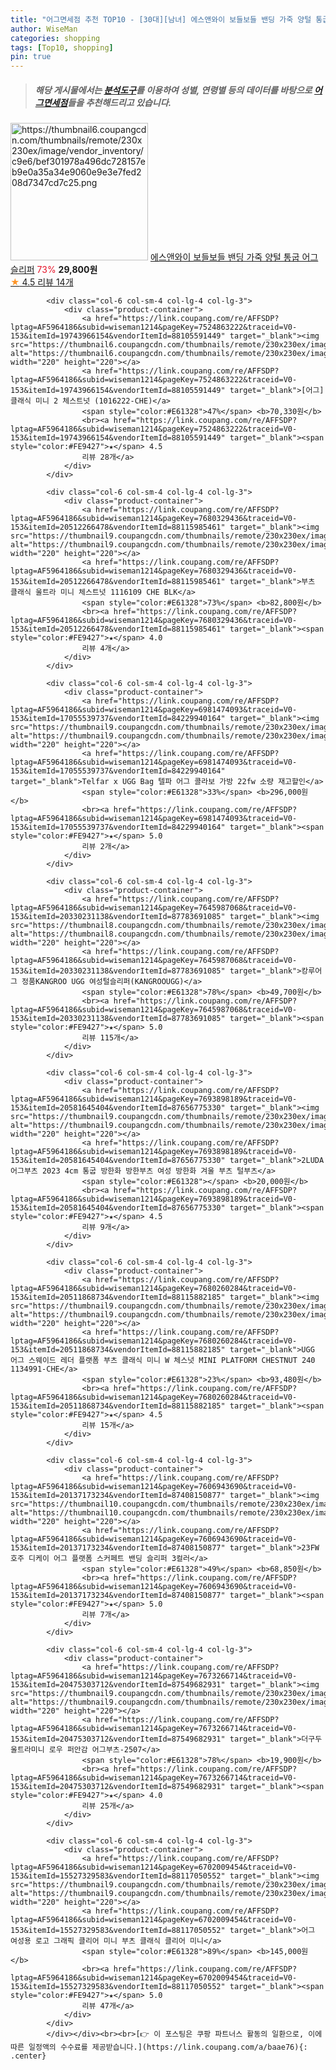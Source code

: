 ```yaml
---
title: "어그면세점 추천 TOP10 - [30대][남녀] 에스앤와이 보들보들 밴딩 가죽 양털 통굽 어그 슬리퍼"
author: WiseMan
categories: shopping
tags: [Top10, shopping]
pin: true
---
```


> ##### 해당 게시물에서는 [**분석도구**](https://itemscout.io/)를 이용하여 **성별**, **연령별** 등의 데이터를 바탕으로 [**어그면세점**](https://link.coupang.com/a/baae76)들을 추천해드리고 있습니다.
<div class="container"><div class="row">
            <div class="col-6 col-sm-4 col-lg-4 col-lg-3">
                <div class="product-container">
                    <a href="https://link.coupang.com/re/AFFSDP?lptag=AF5964186&subid=wiseman1214&pageKey=7709620026&traceid=V0-153&itemId=20662951960&vendorItemId=87735613774" target="_blank"><img src="https://thumbnail6.coupangcdn.com/thumbnails/remote/230x230ex/image/vendor_inventory/c9e6/bef301978a496dc728157eb9e0a35a34e9060e9e3e7fed208d7347cd7c25.png" alt="https://thumbnail6.coupangcdn.com/thumbnails/remote/230x230ex/image/vendor_inventory/c9e6/bef301978a496dc728157eb9e0a35a34e9060e9e3e7fed208d7347cd7c25.png" width="220" height="220"></a>
                    <a href="https://link.coupang.com/re/AFFSDP?lptag=AF5964186&subid=wiseman1214&pageKey=7709620026&traceid=V0-153&itemId=20662951960&vendorItemId=87735613774" target="_blank">에스앤와이 보들보들 밴딩 가죽 양털 통굽 어그 슬리퍼</a>
                    <span style="color:#E61328">73%</span> <b>29,800원</b>
                    <br><a href="https://link.coupang.com/re/AFFSDP?lptag=AF5964186&subid=wiseman1214&pageKey=7709620026&traceid=V0-153&itemId=20662951960&vendorItemId=87735613774" target="_blank"><span style="color:#FE9427">★</span> 4.5
                    리뷰 14개</a>
                </div>
            </div>
            
            <div class="col-6 col-sm-4 col-lg-4 col-lg-3">
                <div class="product-container">
                    <a href="https://link.coupang.com/re/AFFSDP?lptag=AF5964186&subid=wiseman1214&pageKey=7524863222&traceid=V0-153&itemId=19743966154&vendorItemId=88105591449" target="_blank"><img src="https://thumbnail6.coupangcdn.com/thumbnails/remote/230x230ex/image/vendor_inventory/270e/162133c643225a1500164abbe21d4f7734420c4f6de937fd74280aafef78.png" alt="https://thumbnail6.coupangcdn.com/thumbnails/remote/230x230ex/image/vendor_inventory/270e/162133c643225a1500164abbe21d4f7734420c4f6de937fd74280aafef78.png" width="220" height="220"></a>
                    <a href="https://link.coupang.com/re/AFFSDP?lptag=AF5964186&subid=wiseman1214&pageKey=7524863222&traceid=V0-153&itemId=19743966154&vendorItemId=88105591449" target="_blank">[어그] 클래식 미니 2 체스트넛 (1016222-CHE)</a>
                    <span style="color:#E61328">47%</span> <b>70,330원</b>
                    <br><a href="https://link.coupang.com/re/AFFSDP?lptag=AF5964186&subid=wiseman1214&pageKey=7524863222&traceid=V0-153&itemId=19743966154&vendorItemId=88105591449" target="_blank"><span style="color:#FE9427">★</span> 4.5
                    리뷰 28개</a>
                </div>
            </div>
            
            <div class="col-6 col-sm-4 col-lg-4 col-lg-3">
                <div class="product-container">
                    <a href="https://link.coupang.com/re/AFFSDP?lptag=AF5964186&subid=wiseman1214&pageKey=7680329436&traceid=V0-153&itemId=20512266478&vendorItemId=88115985461" target="_blank"><img src="https://thumbnail9.coupangcdn.com/thumbnails/remote/230x230ex/image/vendor_inventory/003e/aa5b328f7a2709960ee0c53706cd5369a3c31ab64af140687be54b9f7761.jpg" alt="https://thumbnail9.coupangcdn.com/thumbnails/remote/230x230ex/image/vendor_inventory/003e/aa5b328f7a2709960ee0c53706cd5369a3c31ab64af140687be54b9f7761.jpg" width="220" height="220"></a>
                    <a href="https://link.coupang.com/re/AFFSDP?lptag=AF5964186&subid=wiseman1214&pageKey=7680329436&traceid=V0-153&itemId=20512266478&vendorItemId=88115985461" target="_blank">부츠 클래식 울트라 미니 체스트넛 1116109 CHE BLK</a>
                    <span style="color:#E61328">73%</span> <b>82,800원</b>
                    <br><a href="https://link.coupang.com/re/AFFSDP?lptag=AF5964186&subid=wiseman1214&pageKey=7680329436&traceid=V0-153&itemId=20512266478&vendorItemId=88115985461" target="_blank"><span style="color:#FE9427">★</span> 4.0
                    리뷰 4개</a>
                </div>
            </div>
            
            <div class="col-6 col-sm-4 col-lg-4 col-lg-3">
                <div class="product-container">
                    <a href="https://link.coupang.com/re/AFFSDP?lptag=AF5964186&subid=wiseman1214&pageKey=6981474093&traceid=V0-153&itemId=17055539737&vendorItemId=84229940164" target="_blank"><img src="https://thumbnail9.coupangcdn.com/thumbnails/remote/230x230ex/image/vendor_inventory/4ab0/2bd69e62f54e6baff5a2c0ec336a1c6e8081bcd21c46a26acc4af59ccadd.PNG" alt="https://thumbnail9.coupangcdn.com/thumbnails/remote/230x230ex/image/vendor_inventory/4ab0/2bd69e62f54e6baff5a2c0ec336a1c6e8081bcd21c46a26acc4af59ccadd.PNG" width="220" height="220"></a>
                    <a href="https://link.coupang.com/re/AFFSDP?lptag=AF5964186&subid=wiseman1214&pageKey=6981474093&traceid=V0-153&itemId=17055539737&vendorItemId=84229940164" target="_blank">Telfar x UGG Bag 텔파 어그 콜라보 가방 22fw 소량 재고할인</a>
                    <span style="color:#E61328">33%</span> <b>296,000원</b>
                    <br><a href="https://link.coupang.com/re/AFFSDP?lptag=AF5964186&subid=wiseman1214&pageKey=6981474093&traceid=V0-153&itemId=17055539737&vendorItemId=84229940164" target="_blank"><span style="color:#FE9427">★</span> 5.0
                    리뷰 2개</a>
                </div>
            </div>
            
            <div class="col-6 col-sm-4 col-lg-4 col-lg-3">
                <div class="product-container">
                    <a href="https://link.coupang.com/re/AFFSDP?lptag=AF5964186&subid=wiseman1214&pageKey=7645987068&traceid=V0-153&itemId=20330231138&vendorItemId=87783691085" target="_blank"><img src="https://thumbnail8.coupangcdn.com/thumbnails/remote/230x230ex/image/vendor_inventory/5313/4ac8bca9bebca93f45ec92971e7b0f9f59a4a308fc2c2c7dbb98a234ac18.jpg" alt="https://thumbnail8.coupangcdn.com/thumbnails/remote/230x230ex/image/vendor_inventory/5313/4ac8bca9bebca93f45ec92971e7b0f9f59a4a308fc2c2c7dbb98a234ac18.jpg" width="220" height="220"></a>
                    <a href="https://link.coupang.com/re/AFFSDP?lptag=AF5964186&subid=wiseman1214&pageKey=7645987068&traceid=V0-153&itemId=20330231138&vendorItemId=87783691085" target="_blank">캉루어그 정품KANGROO UGG 여성털슬리퍼(KANGROOUGG)</a>
                    <span style="color:#E61328">78%</span> <b>49,700원</b>
                    <br><a href="https://link.coupang.com/re/AFFSDP?lptag=AF5964186&subid=wiseman1214&pageKey=7645987068&traceid=V0-153&itemId=20330231138&vendorItemId=87783691085" target="_blank"><span style="color:#FE9427">★</span> 5.0
                    리뷰 115개</a>
                </div>
            </div>
            
            <div class="col-6 col-sm-4 col-lg-4 col-lg-3">
                <div class="product-container">
                    <a href="https://link.coupang.com/re/AFFSDP?lptag=AF5964186&subid=wiseman1214&pageKey=7693898189&traceid=V0-153&itemId=20581645404&vendorItemId=87656775330" target="_blank"><img src="https://thumbnail9.coupangcdn.com/thumbnails/remote/230x230ex/image/vendor_inventory/6e80/5463ff6f928dce409e6178b5ee7d04df30fba99482bc5da47b2ee31892e6.png" alt="https://thumbnail9.coupangcdn.com/thumbnails/remote/230x230ex/image/vendor_inventory/6e80/5463ff6f928dce409e6178b5ee7d04df30fba99482bc5da47b2ee31892e6.png" width="220" height="220"></a>
                    <a href="https://link.coupang.com/re/AFFSDP?lptag=AF5964186&subid=wiseman1214&pageKey=7693898189&traceid=V0-153&itemId=20581645404&vendorItemId=87656775330" target="_blank">2LUDA 어그부츠 2023 4cm 통굽 방한화 방한부츠 여성 방한화 겨울 부츠 털부츠</a>
                    <span style="color:#E61328"></span> <b>20,000원</b>
                    <br><a href="https://link.coupang.com/re/AFFSDP?lptag=AF5964186&subid=wiseman1214&pageKey=7693898189&traceid=V0-153&itemId=20581645404&vendorItemId=87656775330" target="_blank"><span style="color:#FE9427">★</span> 4.5
                    리뷰 9개</a>
                </div>
            </div>
            
            <div class="col-6 col-sm-4 col-lg-4 col-lg-3">
                <div class="product-container">
                    <a href="https://link.coupang.com/re/AFFSDP?lptag=AF5964186&subid=wiseman1214&pageKey=7680260284&traceid=V0-153&itemId=20511868734&vendorItemId=88115882185" target="_blank"><img src="https://thumbnail9.coupangcdn.com/thumbnails/remote/230x230ex/image/vendor_inventory/0d5a/186646844006daf20e3d8e8dc60600df7196db41a3de96b9d60a40370a72.jpg" alt="https://thumbnail9.coupangcdn.com/thumbnails/remote/230x230ex/image/vendor_inventory/0d5a/186646844006daf20e3d8e8dc60600df7196db41a3de96b9d60a40370a72.jpg" width="220" height="220"></a>
                    <a href="https://link.coupang.com/re/AFFSDP?lptag=AF5964186&subid=wiseman1214&pageKey=7680260284&traceid=V0-153&itemId=20511868734&vendorItemId=88115882185" target="_blank">UGG 어그 스웨이드 레더 플랫폼 부츠 클래식 미니 W 체스넛 MINI PLATFORM CHESTNUT 240 1134991-CHE</a>
                    <span style="color:#E61328">23%</span> <b>93,480원</b>
                    <br><a href="https://link.coupang.com/re/AFFSDP?lptag=AF5964186&subid=wiseman1214&pageKey=7680260284&traceid=V0-153&itemId=20511868734&vendorItemId=88115882185" target="_blank"><span style="color:#FE9427">★</span> 4.5
                    리뷰 15개</a>
                </div>
            </div>
            
            <div class="col-6 col-sm-4 col-lg-4 col-lg-3">
                <div class="product-container">
                    <a href="https://link.coupang.com/re/AFFSDP?lptag=AF5964186&subid=wiseman1214&pageKey=7606943690&traceid=V0-153&itemId=20137173234&vendorItemId=87408150877" target="_blank"><img src="https://thumbnail10.coupangcdn.com/thumbnails/remote/230x230ex/image/vendor_inventory/6e13/296974edc7320c49bfd5bdb623e79303e2ef9181c76055fec500177596df.JPG" alt="https://thumbnail10.coupangcdn.com/thumbnails/remote/230x230ex/image/vendor_inventory/6e13/296974edc7320c49bfd5bdb623e79303e2ef9181c76055fec500177596df.JPG" width="220" height="220"></a>
                    <a href="https://link.coupang.com/re/AFFSDP?lptag=AF5964186&subid=wiseman1214&pageKey=7606943690&traceid=V0-153&itemId=20137173234&vendorItemId=87408150877" target="_blank">23FW 호주 디케이 어그 플랫폼 스커페트 밴딩 슬리퍼 3컬러</a>
                    <span style="color:#E61328">49%</span> <b>68,850원</b>
                    <br><a href="https://link.coupang.com/re/AFFSDP?lptag=AF5964186&subid=wiseman1214&pageKey=7606943690&traceid=V0-153&itemId=20137173234&vendorItemId=87408150877" target="_blank"><span style="color:#FE9427">★</span> 5.0
                    리뷰 7개</a>
                </div>
            </div>
            
            <div class="col-6 col-sm-4 col-lg-4 col-lg-3">
                <div class="product-container">
                    <a href="https://link.coupang.com/re/AFFSDP?lptag=AF5964186&subid=wiseman1214&pageKey=7673266714&traceid=V0-153&itemId=20475303712&vendorItemId=87549682931" target="_blank"><img src="https://thumbnail9.coupangcdn.com/thumbnails/remote/230x230ex/image/vendor_inventory/8094/7a8319889c2188f025236178df7dbc56f8aa51358e23f62765f7a7dedf12.JPG" alt="https://thumbnail9.coupangcdn.com/thumbnails/remote/230x230ex/image/vendor_inventory/8094/7a8319889c2188f025236178df7dbc56f8aa51358e23f62765f7a7dedf12.JPG" width="220" height="220"></a>
                    <a href="https://link.coupang.com/re/AFFSDP?lptag=AF5964186&subid=wiseman1214&pageKey=7673266714&traceid=V0-153&itemId=20475303712&vendorItemId=87549682931" target="_blank">더구두 울트라미니 로우 퍼안감 어그부츠-2507</a>
                    <span style="color:#E61328">78%</span> <b>19,900원</b>
                    <br><a href="https://link.coupang.com/re/AFFSDP?lptag=AF5964186&subid=wiseman1214&pageKey=7673266714&traceid=V0-153&itemId=20475303712&vendorItemId=87549682931" target="_blank"><span style="color:#FE9427">★</span> 4.0
                    리뷰 25개</a>
                </div>
            </div>
            
            <div class="col-6 col-sm-4 col-lg-4 col-lg-3">
                <div class="product-container">
                    <a href="https://link.coupang.com/re/AFFSDP?lptag=AF5964186&subid=wiseman1214&pageKey=6702009454&traceid=V0-153&itemId=15527329583&vendorItemId=88117050552" target="_blank"><img src="https://thumbnail9.coupangcdn.com/thumbnails/remote/230x230ex/image/vendor_inventory/415d/a2f4bc3d5dc4cf07d7ee8162c1938ac2d9b1cd0956d589512930b4aabee8.jpg" alt="https://thumbnail9.coupangcdn.com/thumbnails/remote/230x230ex/image/vendor_inventory/415d/a2f4bc3d5dc4cf07d7ee8162c1938ac2d9b1cd0956d589512930b4aabee8.jpg" width="220" height="220"></a>
                    <a href="https://link.coupang.com/re/AFFSDP?lptag=AF5964186&subid=wiseman1214&pageKey=6702009454&traceid=V0-153&itemId=15527329583&vendorItemId=88117050552" target="_blank">어그 여성용 로고 그래픽 클리어 미니 부츠 클래식 클리어 미니</a>
                    <span style="color:#E61328">89%</span> <b>145,000원</b>
                    <br><a href="https://link.coupang.com/re/AFFSDP?lptag=AF5964186&subid=wiseman1214&pageKey=6702009454&traceid=V0-153&itemId=15527329583&vendorItemId=88117050552" target="_blank"><span style="color:#FE9427">★</span> 5.0
                    리뷰 47개</a>
                </div>
            </div>
            </div></div><br><br>[👉 이 포스팅은 쿠팡 파트너스 활동의 일환으로, 이에 따른 일정액의 수수료를 제공받습니다.](https://link.coupang.com/a/baae76){: .center}